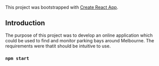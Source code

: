 This project was bootstrapped with [Create React App](https://github.com/facebook/create-react-app).

## Introduction

The purpose of this project was to develop an online application which could be used to find and monitor parking bays around Melbourne.  The requirements were thatit should be intuitive to use.

### `npm start`


